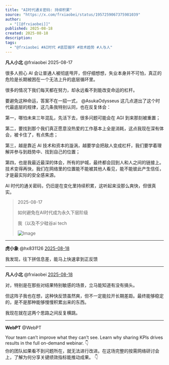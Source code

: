 ```yaml
---
title: "AI时代通关密码: 持续积累"
source: "https://x.com/frxiaobei/status/1957259067375981039"
author:
  - "[[@frxiaobei]]"
published: 2025-08-18
created: 2025-08-18
description:
tags:
  - "@frxiaobei #AI时代 #底层循环 #技术趋势 #人与人"
---
```

**凡人小北** @frxiaobei 2025-08-17

很多人担心 AI 会让普通人被彻底甩开，但仔细想想，失业本身并不可怕，真正的危险是长期被困在一个无法上升的底层循环里。

很多的情况下我们每天都在努力，却永远看不到能改变命运的杠杆。

要避免这种命运，答案不在一招一式， @AsukaOdysseus 这几点道出了这个时代最底层的规律，这几条我特别认同，也在反复体会：

第一，哪怕未来三年混乱，先活下去，很多问题可能会在 AGI 到来那刻被重置；

第二，要找到那个我们真正愿意没热爱的工作基本上全是消耗，这点我现在深有体会，被卡住了，有点焦虑；

第三，越是靠近 AI 技术和资本的漩涡，越要学会把敌人变成杠杆，我们要学着理解并参与到趋势中、找到自己的位置；

第四，也是我最近最深的体会，所有的护城，最终都会回到人和人之间的链接上。技术变得再快，我们在网络里的位置能不能被其他人看见，能不能彼此产生信任，才是最实际的安全感来源。

AI 时代的通关密码，仍旧是在变化里持续积累，这听起来没那么爽快，但很真实。

> 2025-08-17
> 
> 如何避免在AI时代成为永久下层阶级
> 
> 我（以及不少硅谷ai tech
> 
> ![Image](https://pbs.twimg.com/media/GyirgkmbUAE6gL8?format=jpg&name=large)

---

**虎小象** @hx831126 [2025-08-18](https://x.com/hx831126/status/1957261217892045093)

我发现，往下拼信息差，能马上快速拿到正反馈

---

**凡人小北** @frxiaobei [2025-08-18](https://x.com/frxiaobei/status/1957262119684149387)

对，特别是在那些对结果特别敏感的场景，立马能知道有没有搞头。

但这阵子我也在想，这种快反馈虽然爽，但不一定能拉开长期差距。最终能够稳定的，是不是那种能够慢慢积累出来的东西。

我现在就在这两个思路之间反复横跳。

---

**WebPT** @WebPT

Your team can’t improve what they can’t see. Learn why sharing KPIs drives results in the full on-demand webinar. 👇  
你的团队如果看不到问题所在，就无法进行改进。在这场完整的按需网络研讨会上，了解为何分享关键绩效指标能推动成果。 👇